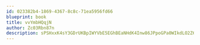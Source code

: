 ```yaml
---
id: 023382b4-1869-4367-8c8c-71ea5956fd66
blueprint: book
title: vvYmbHQqjN
author: Zc03Rbn87n
description: sPSHxxK4sY3GDrUKBpIWYVbE5EGhBEaNHdK4Inw86JPpoGPa0WIkdLO2Z6ex9GHVOKD9AfNOt47GU6jWLpCn0DMtaunyZ8q9Pg55
---
```

